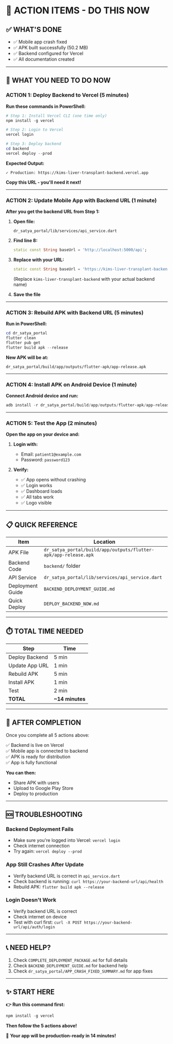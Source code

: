 # 🎯 ACTION ITEMS - DO THIS NOW

## ✅ WHAT'S DONE

- ✅ Mobile app crash fixed
- ✅ APK built successfully (50.2 MB)
- ✅ Backend configured for Vercel
- ✅ All documentation created

---

## 🚀 WHAT YOU NEED TO DO NOW

### ACTION 1: Deploy Backend to Vercel (5 minutes)

**Run these commands in PowerShell:**

```powershell
# Step 1: Install Vercel CLI (one time only)
npm install -g vercel

# Step 2: Login to Vercel
vercel login

# Step 3: Deploy backend
cd backend
vercel deploy --prod
```

**Expected Output:**
```
✓ Production: https://kims-liver-transplant-backend.vercel.app
```

**Copy this URL - you'll need it next!**

---

### ACTION 2: Update Mobile App with Backend URL (1 minute)

**After you get the backend URL from Step 1:**

1. **Open file:**
   ```
   dr_satya_portal/lib/services/api_service.dart
   ```

2. **Find line 8:**
   ```dart
   static const String baseUrl = 'http://localhost:5000/api';
   ```

3. **Replace with your URL:**
   ```dart
   static const String baseUrl = 'https://kims-liver-transplant-backend.vercel.app/api';
   ```
   (Replace `kims-liver-transplant-backend` with your actual backend name)

4. **Save the file**

---

### ACTION 3: Rebuild APK with Backend URL (5 minutes)

**Run in PowerShell:**

```powershell
cd dr_satya_portal
flutter clean
flutter pub get
flutter build apk --release
```

**New APK will be at:**
```
dr_satya_portal/build/app/outputs/flutter-apk/app-release.apk
```

---

### ACTION 4: Install APK on Android Device (1 minute)

**Connect Android device and run:**

```powershell
adb install -r dr_satya_portal/build/app/outputs/flutter-apk/app-release.apk
```

---

### ACTION 5: Test the App (2 minutes)

**Open the app on your device and:**

1. **Login with:**
   - Email: `patient1@example.com`
   - Password: `password123`

2. **Verify:**
   - ✅ App opens without crashing
   - ✅ Login works
   - ✅ Dashboard loads
   - ✅ All tabs work
   - ✅ Logo visible

---

## 📋 QUICK REFERENCE

| Item | Location |
|------|----------|
| APK File | `dr_satya_portal/build/app/outputs/flutter-apk/app-release.apk` |
| Backend Code | `backend/` folder |
| API Service | `dr_satya_portal/lib/services/api_service.dart` |
| Deployment Guide | `BACKEND_DEPLOYMENT_GUIDE.md` |
| Quick Deploy | `DEPLOY_BACKEND_NOW.md` |

---

## ⏱️ TOTAL TIME NEEDED

| Step | Time |
|------|------|
| Deploy Backend | 5 min |
| Update App URL | 1 min |
| Rebuild APK | 5 min |
| Install APK | 1 min |
| Test | 2 min |
| **TOTAL** | **~14 minutes** |

---

## 🎊 AFTER COMPLETION

Once you complete all 5 actions above:

✅ Backend is live on Vercel  
✅ Mobile app is connected to backend  
✅ APK is ready for distribution  
✅ App is fully functional  

**You can then:**
- Share APK with users
- Upload to Google Play Store
- Deploy to production

---

## 🆘 TROUBLESHOOTING

### Backend Deployment Fails
- Make sure you're logged into Vercel: `vercel login`
- Check internet connection
- Try again: `vercel deploy --prod`

### App Still Crashes After Update
- Verify backend URL is correct in `api_service.dart`
- Check backend is running: `curl https://your-backend-url/api/health`
- Rebuild APK: `flutter build apk --release`

### Login Doesn't Work
- Verify backend URL is correct
- Check internet on device
- Test with curl first: `curl -X POST https://your-backend-url/api/auth/login`

---

## 📞 NEED HELP?

1. Check `COMPLETE_DEPLOYMENT_PACKAGE.md` for full details
2. Check `BACKEND_DEPLOYMENT_GUIDE.md` for backend help
3. Check `dr_satya_portal/APP_CRASH_FIXED_SUMMARY.md` for app fixes

---

## ✨ START HERE

**👉 Run this command first:**

```powershell
npm install -g vercel
```

**Then follow the 5 actions above!**

🚀 **Your app will be production-ready in 14 minutes!**

